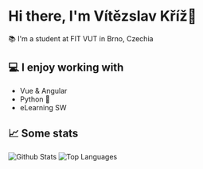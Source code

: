 # Hi there, I'm Vítězslav Kříž👋

📚 I'm a student at FIT VUT in Brno, Czechia 

## 💻 I enjoy working with

- Vue & Angular
- Python 🐍
- eLearning SW

## 📈 Some stats 

![Github Stats](https://github-readme-stats-komatrich.vercel.app/api?username=sprtokiller)
![Top Languages](https://github-readme-stats-komatrich.vercel.app/api/top-langs/?username=sprtokiller&hide=html&layout=compact)
